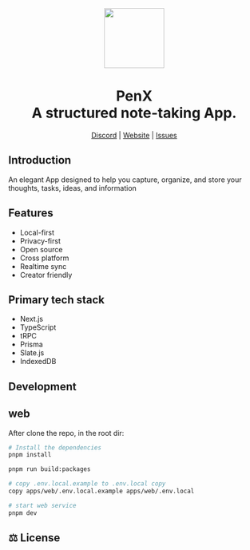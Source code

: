 <div align="center">

<a href="https://www.penx.io" alt="PenX Logo">
    <img src="https://www.penx.io/images/logo-512.png" height="120"/></a>

<h1 style="border-bottom: none">
    <b>PenX</b><br />
    A structured note-taking App.
    <br>
</h1>

[Discord](https://discord.gg/nyVpH9njDu) | [Website](https://www.penx.io/) | [Issues](https://github.com/penxio/penx/issues)

</div>

## Introduction

An elegant App designed to help you capture, organize, and store your thoughts, tasks, ideas, and information

## Features

- Local-first
- Privacy-first
- Open source
- Cross platform
- Realtime sync
- Creator friendly

## Primary tech stack

- Next.js
- TypeScript
- tRPC
- Prisma
- Slate.js
- IndexedDB

## Development

## web

After clone the repo, in the root dir:

```bash
# Install the dependencies
pnpm install

pnpm run build:packages

# copy .env.local.example to .env.local copy
copy apps/web/.env.local.example apps/web/.env.local

# start web service
pnpm dev
```

## ⚖️ License
